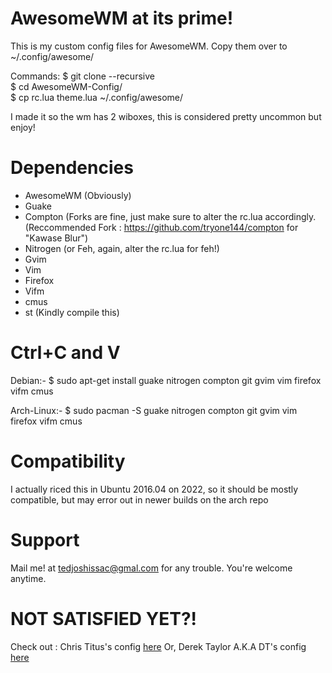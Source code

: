 # AwesomeWM at its prime!
 
 This is my custom config files for AwesomeWM. 
 Copy them over to ~/.config/awesome/
 
 Commands: 
 $ git clone --recursive </br> 
 $ cd AwesomeWM-Config/ </br>
 $ cp rc.lua theme.lua ~/.config/awesome/ </br>
 
 I made it so the wm has 2 wiboxes, this is considered pretty uncommon but enjoy!
 
 # Dependencies 
 
 - AwesomeWM (Obviously)
 - Guake
 - Compton (Forks are fine, just make sure to alter the rc.lua accordingly. (Reccommended Fork : https://github.com/tryone144/compton for "Kawase Blur")
 - Nitrogen (or Feh, again, alter the rc.lua for feh!)
 - Gvim
 - Vim
 - Firefox 
 - Vifm
 - cmus
 - st (Kindly compile this)

# Ctrl+C and V 

Debian:- 
$ sudo apt-get install guake nitrogen compton git gvim vim firefox vifm cmus

Arch-Linux:-
$ sudo pacman -S guake nitrogen compton git gvim vim firefox vifm cmus

# Compatibility

I actually riced this in Ubuntu 2016.04 on 2022, so it should be mostly compatible, but may error out in newer builds on the arch repo

# Support 

Mail me! at tedjoshissac@gmal.com for any trouble. You're welcome anytime.

# NOT SATISFIED YET?!

Check out : Chris Titus's config <a href="https://github.com/ChrisTitusTech/titus-awesome"> here</a>
Or, Derek Taylor A.K.A DT's config <a href="https://gitlab.com/dwt1/dotfiles/-/tree/master/.config/awesome"> here</a>
